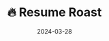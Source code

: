 ---
title: ":fire: Resume Roast"
image: /img/roast.webp
desc: 
    - >-
        This idea stemmed from an activity I participated in in my University's
        CS Discord server: Resume Roasts. Basically, anyone could upload their
        resume to the groupchat, then everyone would "roast" it, and give them
        a bunch of feedback to improve. 

    - >-
        Resume Roast is a React based webapp which integrates Dropbox's OAuth API
        for storage of users resumes, and Disqus embedded community management to
        handle the comment section for each document. It has a REST API which
        interfaces with the SQLite database, OAuth tokens, and generated
        thumbnails to pragmatically serve data to the React app.

tags:
    - Webdev
nopage: true
links: 
    - link: https://roast.vvill.dev
      text: Deployment
    - link: https://github.com/VVill-ga/ResumeRoast
      text: Github Repo
date: 2024-03-28
---